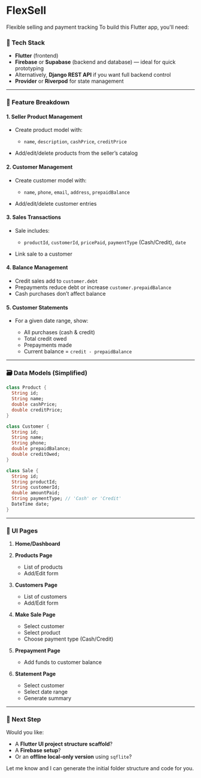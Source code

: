 # FlexSell
Flexible selling and payment tracking
To build this Flutter app, you'll need:

### 🔧 Tech Stack

* **Flutter** (frontend)
* **Firebase** or **Supabase** (backend and database) — ideal for quick prototyping
* Alternatively, **Django REST API** if you want full backend control
* **Provider** or **Riverpod** for state management

---

### 🧱 Feature Breakdown

#### 1. **Seller Product Management**

* Create product model with:

  * `name`, `description`, `cashPrice`, `creditPrice`
* Add/edit/delete products from the seller’s catalog

#### 2. **Customer Management**

* Create customer model with:

  * `name`, `phone`, `email`, `address`, `prepaidBalance`
* Add/edit/delete customer entries

#### 3. **Sales Transactions**

* Sale includes:

  * `productId`, `customerId`, `pricePaid`, `paymentType` (Cash/Credit), `date`
* Link sale to a customer

#### 4. **Balance Management**

* Credit sales add to `customer.debt`
* Prepayments reduce debt or increase `customer.prepaidBalance`
* Cash purchases don’t affect balance

#### 5. **Customer Statements**

* For a given date range, show:

  * All purchases (cash & credit)
  * Total credit owed
  * Prepayments made
  * Current balance = `credit - prepaidBalance`

---

### 🗃️ Data Models (Simplified)

```dart
class Product {
  String id;
  String name;
  double cashPrice;
  double creditPrice;
}

class Customer {
  String id;
  String name;
  String phone;
  double prepaidBalance;
  double creditOwed;
}

class Sale {
  String id;
  String productId;
  String customerId;
  double amountPaid;
  String paymentType; // 'Cash' or 'Credit'
  DateTime date;
}
```

---

### 📲 UI Pages

1. **Home/Dashboard**
2. **Products Page**

   * List of products
   * Add/Edit form
3. **Customers Page**

   * List of customers
   * Add/Edit form
4. **Make Sale Page**

   * Select customer
   * Select product
   * Choose payment type (Cash/Credit)
5. **Prepayment Page**

   * Add funds to customer balance
6. **Statement Page**

   * Select customer
   * Select date range
   * Generate summary

---

### 📌 Next Step

Would you like:

* A **Flutter UI project structure scaffold**?
* A **Firebase setup**?
* Or an **offline local-only version** using `sqflite`?

Let me know and I can generate the initial folder structure and code for you.
